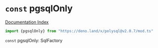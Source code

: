 # `const` pgsqlOnly

[Documentation Index](../README.md)

```ts
import {pgsqlOnly} from "https://deno.land/x/polysql@v2.0.7/mod.ts"
```

`const` pgsqlOnly: SqlFactory


